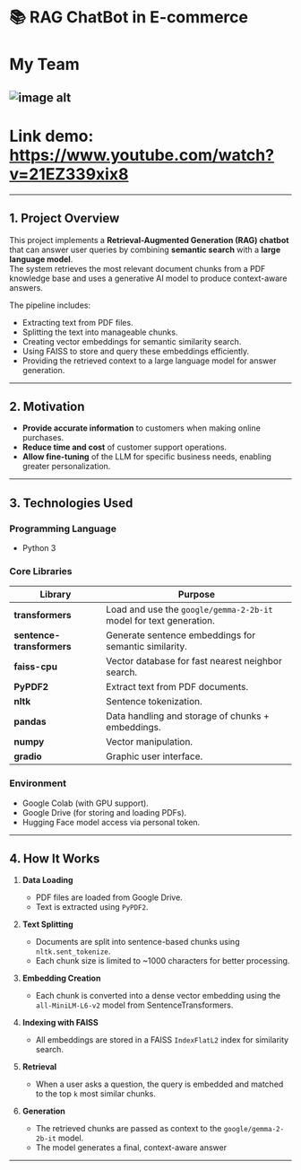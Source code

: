 # 📚 RAG ChatBot in E-commerce

# My Team
![image alt](https://github.com/TuantdUIT/Project_AISC/blob/e34ce0ba5fb25b025aecff0c2319725ed2cd586f/DSC_3255.JPG)
---
# Link demo: https://www.youtube.com/watch?v=21EZ339xix8
---
## 1. Project Overview
This project implements a **Retrieval-Augmented Generation (RAG) chatbot** that can answer user queries by combining **semantic search** with a **large language model**.  
The system retrieves the most relevant document chunks from a PDF knowledge base and uses a generative AI model to produce context-aware answers.

The pipeline includes:
- Extracting text from PDF files.
- Splitting the text into manageable chunks.
- Creating vector embeddings for semantic similarity search.
- Using FAISS to store and query these embeddings efficiently.
- Providing the retrieved context to a large language model for answer generation.

---

## 2. Motivation
- **Provide accurate information** to customers when making online purchases.  
- **Reduce time and cost** of customer support operations.  
- **Allow fine-tuning** of the LLM for specific business needs, enabling greater personalization.

---
## 3. Technologies Used

### **Programming Language**
- Python 3

### **Core Libraries**
| Library | Purpose |
|---------|---------|
| **transformers** | Load and use the `google/gemma-2-2b-it` model for text generation. |
| **sentence-transformers** | Generate sentence embeddings for semantic similarity. |
| **faiss-cpu** | Vector database for fast nearest neighbor search. |
| **PyPDF2** | Extract text from PDF documents. |
| **nltk** | Sentence tokenization. |
| **pandas** | Data handling and storage of chunks + embeddings. |
| **numpy** | Vector manipulation. |
| **gradio** | Graphic user interface. |
### **Environment**
- Google Colab (with GPU support).
- Google Drive (for storing and loading PDFs).
- Hugging Face model access via personal token.

---

## 4. How It Works

1. **Data Loading**
   - PDF files are loaded from Google Drive.
   - Text is extracted using `PyPDF2`.

2. **Text Splitting**
   - Documents are split into sentence-based chunks using `nltk.sent_tokenize`.
   - Each chunk size is limited to ~1000 characters for better processing.

3. **Embedding Creation**
   - Each chunk is converted into a dense vector embedding using the `all-MiniLM-L6-v2` model from SentenceTransformers.

4. **Indexing with FAISS**
   - All embeddings are stored in a FAISS `IndexFlatL2` index for similarity search.

5. **Retrieval**
   - When a user asks a question, the query is embedded and matched to the top `k` most similar chunks.

6. **Generation**
   - The retrieved chunks are passed as context to the `google/gemma-2-2b-it` model.
   - The model generates a final, context-aware answer

---


